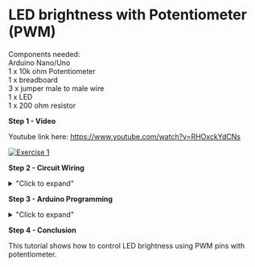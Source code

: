 # LED brightness with Potentiometer (PWM) 

Components needed: </br>
Arduino Nano/Uno </br>
1 x 10k ohm Potentiometer </br>
1 x breadboard </br>
3 x jumper male to male wire </br>
1 x LED </br>
1 x 200 ohm resistor </br>

**Step 1 - Video**

Youtube link here: https://www.youtube.com/watch?v=RHOxckYdCNs

[![Exercise 1](https://img.youtube.com/vi/RHOxckYdCNs/0.jpg)](https://www.youtube.com/watch?v=RHOxckYdCNs)

**Step 2 - Circuit Wiring**

<details>
<summary>"Click to expand"</summary>

<p align = "centre">
  
<img src="https://github.com/hamdibadrul/Embeded-Design/blob/main/Week%206/Cicuit%20fritzing.PNG" width = "400" height = "600" /> <img src="https://github.com/hamdibadrul/Embeded-Design/blob/main/Week%206/Circuit.jpeg" width = "500" height = "500" />
 
Simply complete the circuit connection according to the picture above. </br>
</details>

**Step 3 - Arduino Programming**

<details>
<summary>"Click to expand"</summary>

![Code](https://user-images.githubusercontent.com/73819661/100587968-3672c180-332c-11eb-8757-7c430586a08b.PNG)

You must use PWM pins in order for this tutorial to work. </br>
Here is the PWM pins for Arduino board. </br>
![PWM pins](https://user-images.githubusercontent.com/73819661/100588115-6e7a0480-332c-11eb-96f1-455ecf6fcffc.PNG)

You can refer the code here --> <a href="https://github.com/hamdibadrul/Embeded-Design/blob/main/Week%206/PWM.ino"> Arduino Code </a>
 
</details>


**Step 4 - Conclusion**

This tutorial shows how to control LED brightness using PWM pins with potentiometer.
